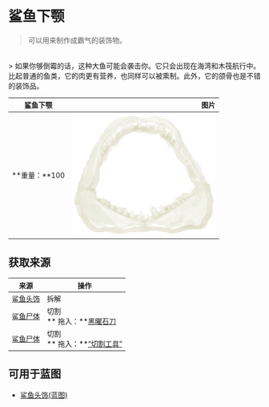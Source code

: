 # 鲨鱼下颚  
> 可以用来制作成霸气的装饰物。  
<br>  
> 如果你够倒霉的话，这种大鱼可能会袭击你。它只会出现在海湾和木筏航行中。<br>比起普通的鱼类，它的肉更有营养，也同样可以被熏制。此外，它的颌骨也是不错的装饰品。  
  
  鲨鱼下颚  |   图片   
 ----  |  ----:   
 **重量：**100  |  <img decoding="async" src="Sprite/SharkJaws.png" href="a.md" style="max-width:300px;max-height:300px;">   
  
## 获取来源  
来源  |  操作  
----  |  ----  
[鲨鱼头饰](SharkHeadpiece.md)  |  拆解  
[鲨鱼尸体](SharkCarcass.md)  |  切割<br>** 拖入：**[黑曜石刀](KnifeObsidian.md)  
[鲨鱼尸体](SharkCarcass.md)  |  切割<br>** 拖入：**[“切割工具”](tag_Cutter.md)  
## 可用于蓝图  
- [鲨鱼头饰(蓝图)](Bp_SharkHeadpiece.md)  
  
  


<script>document.title="鲨鱼下颚 - 卡牌生存百科 Card Survival Wiki";</script>